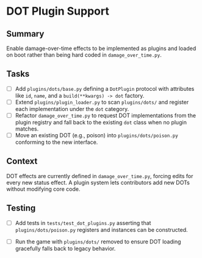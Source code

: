 # DOT Plugin Support

## Summary
Enable damage-over-time effects to be implemented as plugins and loaded on boot rather than being hard coded in `damage_over_time.py`.

## Tasks
- [ ] Add `plugins/dots/base.py` defining a `DotPlugin` protocol with attributes like `id`, `name`, and a `build(**kwargs) -> dot` factory.
- [ ] Extend `plugins/plugin_loader.py` to scan `plugins/dots/` and register each implementation under the `dot` category.
- [ ] Refactor `damage_over_time.py` to request DOT implementations from the plugin registry and fall back to the existing `dot` class when no plugin matches.
- [ ] Move an existing DOT (e.g., poison) into `plugins/dots/poison.py` conforming to the new interface.

## Context
DOT effects are currently defined in `damage_over_time.py`, forcing edits for every new status effect. A plugin system lets contributors add new DOTs without modifying core code.

## Testing
- [ ] Add tests in `tests/test_dot_plugins.py` asserting that `plugins/dots/poison.py` registers and instances can be constructed.
- [ ] Run the game with `plugins/dots/` removed to ensure DOT loading gracefully falls back to legacy behavior.

